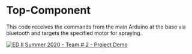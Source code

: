# Top-Component
This code receives the commands from the main Arduino at the base via bluetooth and targets the specified motor for spraying.

[![ED II Summer 2020 - Team # 2 - Project Demo](https://github.com/COLOR-BOT/Project-Media/blob/master/2020.08.04%20-%20COLOR%20BOT%20Final%20Images/IMG_0916.JPG)](https://www.youtube.com/watch?v=youtube.com/watch?v=hgwI4IZJQOI)
